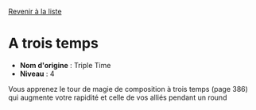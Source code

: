[Revenir à la liste](..)

# A trois temps

 * **Nom d'origine** : Triple Time
 * **Niveau** : 4


<p>Vous apprenez le tour de magie de composition à trois temps (page 386) qui augmente votre rapidité et celle de vos alliés pendant un round</p>